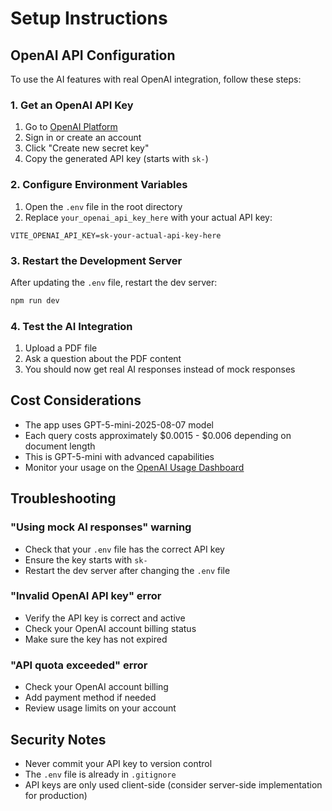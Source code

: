 # Setup Instructions

## OpenAI API Configuration

To use the AI features with real OpenAI integration, follow these steps:

### 1. Get an OpenAI API Key

1. Go to [OpenAI Platform](https://platform.openai.com/api-keys)
2. Sign in or create an account
3. Click "Create new secret key"
4. Copy the generated API key (starts with `sk-`)

### 2. Configure Environment Variables

1. Open the `.env` file in the root directory
2. Replace `your_openai_api_key_here` with your actual API key:

```env
VITE_OPENAI_API_KEY=sk-your-actual-api-key-here
```

### 3. Restart the Development Server

After updating the `.env` file, restart the dev server:

```bash
npm run dev
```

### 4. Test the AI Integration

1. Upload a PDF file
2. Ask a question about the PDF content
3. You should now get real AI responses instead of mock responses

## Cost Considerations

- The app uses GPT-5-mini-2025-08-07 model
- Each query costs approximately $0.0015 - $0.006 depending on document length
- This is GPT-5-mini with advanced capabilities
- Monitor your usage on the [OpenAI Usage Dashboard](https://platform.openai.com/usage)

## Troubleshooting

### "Using mock AI responses" warning
- Check that your `.env` file has the correct API key
- Ensure the key starts with `sk-`
- Restart the dev server after changing the `.env` file

### "Invalid OpenAI API key" error
- Verify the API key is correct and active
- Check your OpenAI account billing status
- Make sure the key has not expired

### "API quota exceeded" error
- Check your OpenAI account billing
- Add payment method if needed
- Review usage limits on your account

## Security Notes

- Never commit your API key to version control
- The `.env` file is already in `.gitignore`
- API keys are only used client-side (consider server-side implementation for production)